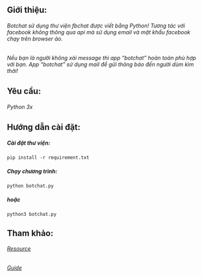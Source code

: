 ## Giới thiệu:
###### Botchat sử dụng thư viện fbchat được viết bằng Python! Tương tác với facebook không thông qua api mà sử dụng email và mật khẩu facebook chạy trên browser ảo.
###### Nếu bạn là người không xài message thì app “botchat” hoàn toàn phù hợp với bạn. App “botchat” sử dụng mail để gửi thông báo đến người dùm kìm thời!

## Yêu cầu:
###### Python 3x
## Hướng dẫn cài đặt:
##### Cài đặt thư viện:
`pip install -r requirement.txt`
##### Chạy chương trình:
`python botchat.py`
##### hoặc
`python3 botchat.py`
## Tham khảo:
###### [Resource](https://github.com/carpedm20/fbchat/)
###### [Guide](https://fbchat.readthedocs.io/en/master/)
